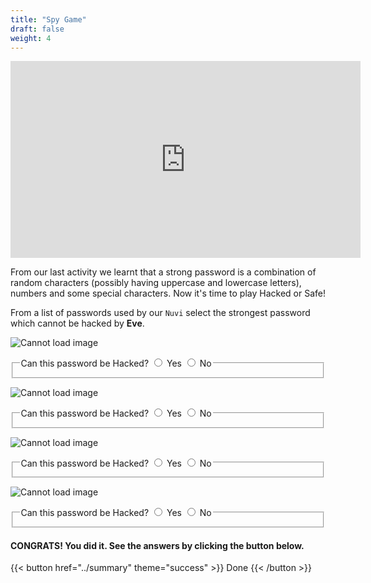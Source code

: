 ```yaml
---
title: "Spy Game"
draft: false
weight: 4
---
```


<p style="text-align: center;"><iframe width="560" height="315" src="https://youtube.com/embed/drRPzuNcUbo" frameborder="0" allow="accelerometer; autoplay; encrypted-media; gyroscope; picture-in-picture" allowfullscreen></iframe></p>

From our last activity we learnt that a strong password is a combination of random characters (possibly having uppercase and lowercase letters), numbers and some special characters. Now it's time to play Hacked or Safe!

From a list of passwords used by our `Nuvi` select the strongest password which cannot be hacked by **Eve**.

![Cannot load image](../img/pwd1.png?height=450px&classes=border,shadow)
<fieldset>  
  <legend>Can this password be Hacked?
    <input type="radio" id="notify-on1" name="notify1" value="on" >
    <label for="notify-on">Yes</label>
    <input type="radio" id="notify-off1" name="notify1" value="off">
    <label for="notify-off">No</label>
  </legend>
</fieldset>

![Cannot load image](../img/pwd2.png?height=450px&classes=border,shadow)
<fieldset>  
  <legend>Can this password be Hacked?
    <input type="radio" id="notify-on2" name="notify2" value="on" >
    <label for="notify-on">Yes</label>
    <input type="radio" id="notify-off2" name="notify2" value="off">
    <label for="notify-off">No</label>
  </legend>
</fieldset>

![Cannot load image](../img/pwd3.png?height=450px&classes=border,shadow)
<fieldset>  
  <legend>Can this password be Hacked?
    <input type="radio" id="notify-on3" name="notify3" value="on" >
    <label for="notify-on">Yes</label>
    <input type="radio" id="notify-off3" name="notify3" value="off">
    <label for="notify-off">No</label>
  </legend>
</fieldset> 

![Cannot load image](../img/pwd4.png?height=450px&classes=border,shadow)
<fieldset>  
  <legend>Can this password be Hacked?
    <input type="radio" id="notify-on4" name="notify4" value="on" >
    <label for="notify-on">Yes</label>
    <input type="radio" id="notify-off4" name="notify4" value="off">
    <label for="notify-off">No</label>
  </legend>
</fieldset>

#### CONGRATS! You did it. See the answers by clicking the button below.
{{< button href="../summary" theme="success" >}} Done {{< /button >}}